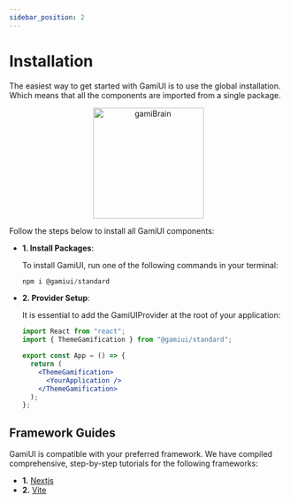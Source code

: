 ```yaml
---
sidebar_position: 2
---
```


# Installation

The easiest way to get started with GamiUI is to use the global installation. Which means that all the components are imported from a single package.

<div align="center">
<img src="https://i.pinimg.com/550x/1b/31/7c/1b317c42cff3e28a2b5ebc05f1f0daa4.jpg" alt="gamiBrain" width="200" style={{ borderRadius: "50%"}}/>
</div>

Follow the steps below to install all GamiUI components:

- **1. Install Packages**:
  
  To install GamiUI, run one of the following commands in your terminal:
  <br/>
  ```js
  npm i @gamiui/standard
  ```

- **2. Provider Setup**:
  
  It is essential to add the GamiUIProvider at the root of your application:
  <br/>
  ```jsx
  import React from "react";
  import { ThemeGamification } from "@gamiui/standard";

  export const App = () => {
    return (
      <ThemeGamification> 
        <YourApplication />
      </ThemeGamification>
    );
  };
  ```

## **Framework Guides**

GamiUI is compatible with your preferred framework. We have compiled comprehensive, step-by-step tutorials for the following frameworks:

- **1.** [Nextjs](../frameworks/nextjs)
- **2.** [Vite](../frameworks/vite)